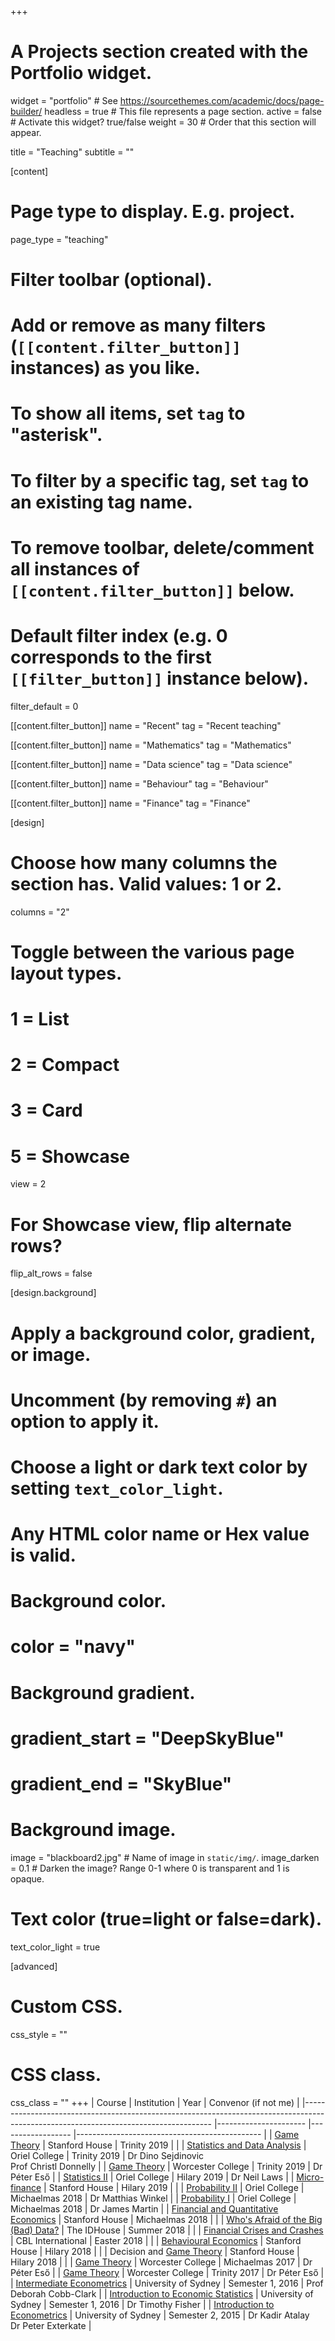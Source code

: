 +++
# A Projects section created with the Portfolio widget.
widget = "portfolio"  # See https://sourcethemes.com/academic/docs/page-builder/
headless = true  # This file represents a page section.
active = false  # Activate this widget? true/false
weight = 30  # Order that this section will appear.

title = "Teaching"
subtitle = ""

[content]
  # Page type to display. E.g. project.
  page_type = "teaching"

  # Filter toolbar (optional).
  # Add or remove as many filters (`[[content.filter_button]]` instances) as you like.
  # To show all items, set `tag` to "asterisk".
  # To filter by a specific tag, set `tag` to an existing tag name.
  # To remove toolbar, delete/comment all instances of `[[content.filter_button]]` below.

  # Default filter index (e.g. 0 corresponds to the first `[[filter_button]]` instance below).
   filter_default = 0

 [[content.filter_button]]
   name = "Recent"
   tag = "Recent teaching"

 [[content.filter_button]]
   name = "Mathematics"
   tag = "Mathematics"

 [[content.filter_button]]
   name = "Data science"
   tag = "Data science"

 [[content.filter_button]]
   name = "Behaviour"
   tag = "Behaviour"

 [[content.filter_button]]
   name = "Finance"
   tag = "Finance"


[design]
  # Choose how many columns the section has. Valid values: 1 or 2.
  columns = "2"

  # Toggle between the various page layout types.
  #   1 = List
  #   2 = Compact
  #   3 = Card
  #   5 = Showcase
  view = 2

  # For Showcase view, flip alternate rows?
  flip_alt_rows = false

[design.background]
  # Apply a background color, gradient, or image.
  #   Uncomment (by removing `#`) an option to apply it.
  #   Choose a light or dark text color by setting `text_color_light`.
  #   Any HTML color name or Hex value is valid.

  # Background color.
  # color = "navy"

  # Background gradient.
  # gradient_start = "DeepSkyBlue"
  # gradient_end = "SkyBlue"

  # Background image.
   image = "blackboard2.jpg"  # Name of image in `static/img/`.
   image_darken = 0.1  # Darken the image? Range 0-1 where 0 is transparent and 1 is opaque.

  # Text color (true=light or false=dark).
   text_color_light = true  

[advanced]
 # Custom CSS.
 css_style = ""

 # CSS class.
 css_class = ""
+++
| Course                                                                                                                              	| Institution          	| Year             	| Convenor (if not me)                         	|
|-------------------------------------------------------------------------------------------------------------------------------------	|----------------------	|------------------	|----------------------------------------------	|
| [Game Theory](https://jcspil.io/teaching/game-theory/)                                                                              	| Stanford House       	| Trinity 2019     	|                                              	|
| [Statistics and Data Analysis](https://courses.maths.ox.ac.uk/node/37534)                                                           	| Oriel College        	| Trinity 2019     	| Dr Dino Sejdinovic</br>Prof Christl Donnelly 	|
| [Game Theory](https://jcspil.io/teaching/game-theory/)                                                                              	| Worcester College    	| Trinity 2019     	| Dr Péter Eső                                 	|
| [Statistics II](https://courses.maths.ox.ac.uk/node/37712)                                                                          	| Oriel College        	| Hilary 2019      	| Dr Neil Laws                                 	|
| [Micro-finance](https://jcspil.io/teaching/micro-finance/)                                                                          	| Stanford House       	| Hilary 2019      	|                                              	|
| [Probability II](https://courses.maths.ox.ac.uk/node/37706)                                                                         	| Oriel College        	| Michaelmas 2018  	| Dr Matthias Winkel                           	|
| [Probability I](https://courses.maths.ox.ac.uk/node/37524)                                                                          	| Oriel College        	| Michaelmas 2018  	| Dr James Martin                              	|
| [Financial and Quantitative Economics](https://jcspil.io/teaching/financial-and-quantitative-economics/)                            	| Stanford House       	| Michaelmas 2018  	|                                              	|
| [Who's Afraid of the Big (Bad) Data?](https://jcspil.io/teaching/big-bad-data/)                                                     	| The IDHouse          	| Summer 2018      	|                                              	|
| [Financial Crises and Crashes](https://jcspil.io/teaching/financial-crises-and-crashes/)                                            	| CBL International    	| Easter 2018      	|                                              	|
| [Behavioural Economics](https://jcspil.io/teaching/behavioral-economics/)                                                           	| Stanford House       	| Hilary 2018      	|                                              	|
| Decision and [Game Theory](https://jcspil.io/teaching/game-theory/)                                                                 	| Stanford House       	| Hilary 2018      	|                                              	|
| [Game Theory](https://jcspil.io/teaching/game-theory/)                                                                              	| Worcester College    	| Michaelmas 2017  	| Dr Péter Eső                                 	|
| [Game Theory](https://jcspil.io/teaching/game-theory/)                                                                              	| Worcester College    	| Trinity 2017     	| Dr Péter Eső                                 	|
| [Intermediate Econometrics](https://elearning.sydney.edu.au/webapps/portal/execute/tabs/tabAction?tab_tab_group_id=_26_1)           	| University of Sydney 	| Semester 1, 2016 	| Prof Deborah Cobb-Clark                      	|
| [Introduction to Economic Statistics](https://elearning.sydney.edu.au/webapps/portal/execute/tabs/tabAction?tab_tab_group_id=_26_1) 	| University of Sydney 	| Semester 1, 2016 	| Dr Timothy Fisher                            	|
| [Introduction to Econometrics](https://elearning.sydney.edu.au/webapps/portal/execute/tabs/tabAction?tab_tab_group_id=_26_1)        	| University of Sydney 	| Semester 2, 2015 	| Dr Kadir Atalay</br>Dr Peter Exterkate       	|
